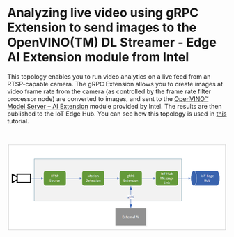 # Analyzing live video using gRPC Extension to send images to the OpenVINO(TM) DL Streamer - Edge AI Extension module from Intel

This topology enables you to run video analytics on a live feed from an RTSP-capable camera. The gRPC Extension allows you to create images at video frame rate from the camera (as controlled by the frame rate filter processor node) are converted to images, and sent to the [OpenVINO™ Model Server – AI Extension](https://aka.ms/lva-intel-ovms) module provided by Intel. The results are then published to the IoT Edge Hub. You can see how this topology is used in [this](https://aka.ms/lva-intel-ovms-tutorial) tutorial.

<br>
<p align="center">
  <img src="./gRPC-media-graph.png" title="Analyzing live video using gRPC Extension to send images to the OpenVINO(TM) DL Streamer - Edge AI Extension module from Intel"/>
</p>
<br>
